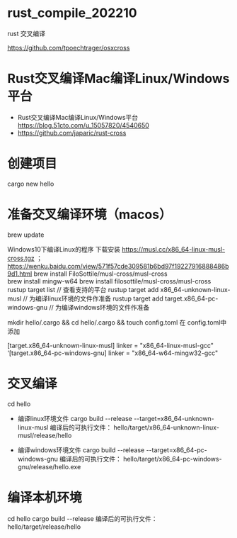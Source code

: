# rust_compile_202210
rust 交叉编译

https://github.com/tpoechtrager/osxcross
# Rust交叉编译Mac编译Linux/Windows平台
- Rust交叉编译Mac编译Linux/Windows平台 https://blog.51cto.com/u_15057820/4540650
- https://github.com/japaric/rust-cross
# 创建项目
cargo new hello

# 准备交叉编译环境（macos）
brew update   

Windows10下编译Linux的程序 下载安装 https://musl.cc/x86_64-linux-musl-cross.tgz  ； https://wenku.baidu.com/view/571f57cde309581b6bd97f19227916888486b9d1.html
brew install FiloSottile/musl-cross/musl-cross  
brew install mingw-w64 
brew install filosottile/musl-cross/musl-cross
rustup target list                                     // 查看支持的平台
rustup target add x86_64-unknown-linux-musl            // 为编译linux环境的文件作准备
rustup target add target.x86_64-pc-windows-gnu        // 为编译windows环境的文件作准备

mkdir hello/.cargo && cd hello/.cargo && touch config.toml
在 config.toml中添加

[target.x86_64-unknown-linux-musl]
linker = "x86_64-linux-musl-gcc"
‘[target.x86_64-pc-windows-gnu]
linker = "x86_64-w64-mingw32-gcc"

# 交叉编译
cd hello

- 编译linux环境文件
cargo build  --release --target=x86_64-unknown-linux-musl
编译后的可执行文件： hello/target/x86_64-unknown-linux-musl/release/hello

- 编译windows环境文件
cargo build --release --target=x86_64-pc-windows-gnu
编译后的可执行文件： hello/target/x86_64-pc-windows-gnu/release/hello.exe

# 编译本机环境
cd hello
cargo build --release
编译后的可执行文件： hello/target/release/hello